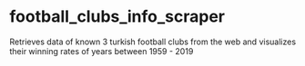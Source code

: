 # football_clubs_info_scraper
Retrieves data of known 3 turkish football clubs from the web and visualizes their winning rates of years between 1959 - 2019

